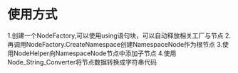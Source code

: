 # 使用方式
1.创建一个NodeFactory,可以使用using语句块，可以自动释放相关工厂与节点
2.再调用NodeFactory.CreateNamespace创建NamespaceNode作为根节点
3.使用NodeHelper向NamespaceNode节点中添加子节点
4.使用Node_String_Converter将节点数据转换成字符串代码
